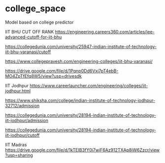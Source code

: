 # college_space
Model based on college predictor

IIT BHU CUT OFF RANK
https://engineering.careers360.com/articles/jee-advanced-cutoff-for-iit-bhu

https://collegedunia.com/university/25947-indian-institute-of-technology-iit-bhu-varanasi/cutoff

https://www.collegepravesh.com/engineering-colleges/iit-bhu-varanasi/

https://drive.google.com/file/d/1Pqnp0Dd6Vxj7pT4ebB-MO4ZpTfEfq8W5/view?usp=drivesdk


IIT Jodhpur
https://www.careerlauncher.com/engineering/colleges/iit-jodhpur.html

https://www.shiksha.com/college/indian-institute-of-technology-jodhpur-32712/admission

https://collegedunia.com/university/28194-indian-institute-of-technology-iit-jodhpur/admission

https://collegedunia.com/university/28194-indian-institute-of-technology-iit-jodhpur/cutoff


IIT Madras
https://drive.google.com/file/d/1kTEIB3fY0i7wiF6Az912TXAp8iW6Zzcr/view?usp=sharing
